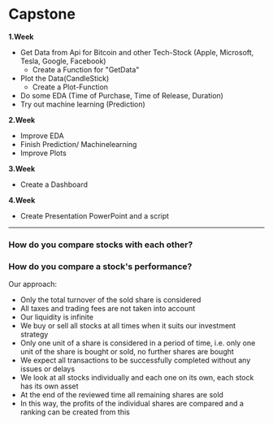 
# Capstone

__1.Week__
  - Get Data from Api for Bitcoin and other Tech-Stock (Apple, Microsoft, Tesla, Google, Facebook)
    - Create a Function for "GetData"
  - Plot the Data(CandleStick)
    - Create a Plot-Function
  - Do some EDA (Time of Purchase, Time of Release, Duration)
  - Try out machine learning (Prediction)

__2.Week__
  - Improve EDA
  - Finish Prediction/ Machinelearning 
  - Improve Plots

__3.Week__
  - Create a Dashboard

__4.Week__
  - Create Presentation PowerPoint and a script   
      

---    
   


### How do you compare stocks with each other?
### How do you compare a stock's performance?

Our approach: 

* Only the total turnover of the sold share is considered
* All taxes and trading fees are not taken into account
* Our liquidity is infinite
* We buy or sell all stocks at all times when it suits our investment strategy
* Only one unit of a share is considered in a period of time, i.e. only one unit of the share is bought or sold, no further shares are bought
* We expect all transactions to be successfully completed without any issues or delays
* We look at all stocks individually and each one on its own, each stock has its own asset
* At the end of the reviewed time all remaining shares are sold
* In this way, the profits of the individual shares are compared and a ranking can be created from this

